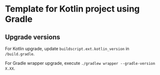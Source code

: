 # Template for Kotlin project using Gradle

## Upgrade versions

For Kotlin upgrade, update `buildscript.ext.kotlin_version` in `/build.gradle`.

For Gradle wrapper upgrade, execute `./gradlew wrapper --gradle-version X.XX`.
